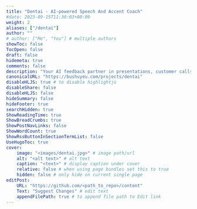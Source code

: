 ```yaml
---
title: "Dentai - AI-powered Speech And Accent Coach"
#date: 2023-09-15T11:30:03+00:00
weight: 2
aliases: ["/dentai"]
author: ""
# author: ["Me", "You"] # multiple authors
showToc: false
TocOpen: false
draft: false
hidemeta: true
comments: false
description: "Your AI feedback partner in presentations, customer calls, interviews"
canonicalURL: "https://bushuyeu.com/projects/dentai"
disableHLJS: true # to disable highlightjs
disableShare: false
disableHLJS: false
hideSummary: false
hideFooter: true
searchHidden: true
ShowReadingTime: true
ShowBreadCrumbs: true
ShowPostNavLinks: false
ShowWordCount: true
ShowRssButtonInSectionTermList: false
UseHugoToc: true
cover:
    image: "<images/dentai.jpg>" # image path/url
    alt: "<alt text>" # alt text
    caption: "<text>" # display caption under cover
    relative: false # when using page bundles set this to true
    hidden: false # only hide on current single page
editPost:
    URL: "https://github.com/<path_to_repo>/content"
    Text: "Suggest Changes" # edit text
    appendFilePath: true # to append file path to Edit link
---
```


